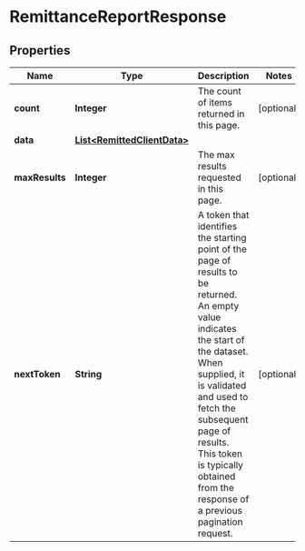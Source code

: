 

# RemittanceReportResponse


## Properties

| Name | Type | Description | Notes |
|------------ | ------------- | ------------- | -------------|
|**count** | **Integer** | The count of items returned in this page. |  [optional] |
|**data** | [**List&lt;RemittedClientData&gt;**](RemittedClientData.md) |  |  |
|**maxResults** | **Integer** | The max results requested in this page. |  [optional] |
|**nextToken** | **String** | A token that identifies the starting point of the page of results to be returned. An empty value indicates the start of the dataset. When supplied, it is validated and used to fetch the subsequent page of results. This token is typically obtained from the response of a previous pagination request. |  [optional] |



